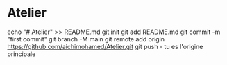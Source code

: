# Atelier
echo "# Atelier" >> README.md 
  git init 
  git add README.md 
  git commit -m "first commit" 
  git branch -M main 
  git remote add origin https://github.com/aichimohamed/Atelier.git
   git push - tu es l'origine principale
